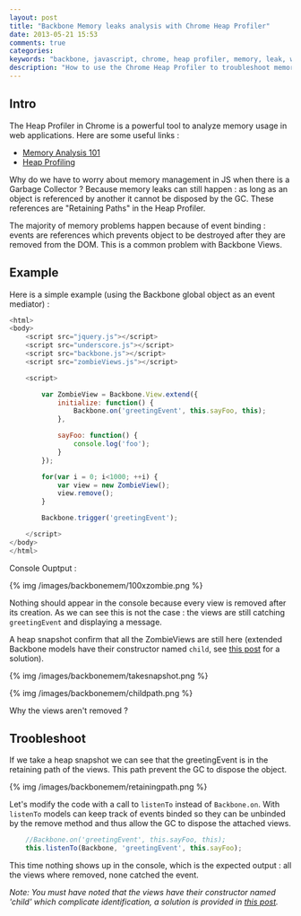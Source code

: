 ```yaml
---
layout: post
title: "Backbone Memory leaks analysis with Chrome Heap Profiler"
date: 2013-05-21 15:53
comments: true
categories: 
keywords: "backbone, javascript, chrome, heap profiler, memory, leak, web, development, analysis, troubleshooting"
description: "How to use the Chrome Heap Profiler to troubleshoot memory leaks in Backbone applications"
---
```



Intro
---------

The Heap Profiler in Chrome is a powerful tool to analyze memory usage in web applications. Here are some useful links :

- [Memory Analysis 101](https://developers.google.com/chrome-developer-tools/docs/memory-analysis-101)
- [Heap Profiling](https://developers.google.com/chrome-developer-tools/docs/heap-profiling)


Why do we have to worry about memory management in JS when there is a Garbage Collector ? Because memory leaks can still happen : as long as an object is referenced by another it cannot be disposed by the GC. These references are "Retaining Paths" in the Heap Profiler. 

The majority of memory problems happen because of event binding : events are references which prevents object to be destroyed after they are removed from the DOM. This is a common problem with Backbone Views.


Example
-----------

Here is a simple example (using the Backbone global object as an event mediator) :

```javascript
<html>
<body>
    <script src="jquery.js"></script>
    <script src="underscore.js"></script>
    <script src="backbone.js"></script>
    <script src="zombieViews.js"></script>

    <script>

        var ZombieView = Backbone.View.extend({
            initialize: function() {
                Backbone.on('greetingEvent', this.sayFoo, this);
            },

            sayFoo: function() {
                console.log('foo');
            }
        });

        for(var i = 0; i<1000; ++i) {
            var view = new ZombieView();
            view.remove();
        }

        Backbone.trigger('greetingEvent');

    </script>
</body>
</html>
```

Console Ouptput :

{% img /images/backbonemem/100xzombie.png %}

Nothing should appear in the console because every view is removed after its creation. As we can see this is not the case : the views are still catching `greetingEvent` and displaying a message. 

A heap snapshot confirm that all the ZombieViews are still here (extended Backbone models have their constructor named `child`, see [this post](/blog/2013/05/21/identify-backbone-models-in-chrome-heap-profiler/) for a solution).

{% img /images/backbonemem/takesnapshot.png %}

{% img /images/backbonemem/childpath.png %}



Why the views aren't removed ?



Troobleshoot
----------------

If we take a heap snapshot we can see that the greetingEvent is in the retaining path of the views. This path prevent the GC to dispose the object.

{% img /images/backbonemem/retainingpath.png %}

Let's modify the code with a call to `listenTo` instead of `Backbone.on`. With `listenTo` models can keep track of events binded so they can be unbinded by the remove method and thus allow the GC to dispose the attached views.


```javascript
    //Backbone.on('greetingEvent', this.sayFoo, this);
    this.listenTo(Backbone, 'greetingEvent', this.sayFoo);
```


This time nothing shows up in the console, which is the expected output : all the views where removed, none catched the event.

*Note: You must have noted that the views have their constructor named 'child' which complicate identification, a solution is provided in [this post](/blog/2013/05/21/identify-backbone-models-in-chrome-heap-profiler/).*